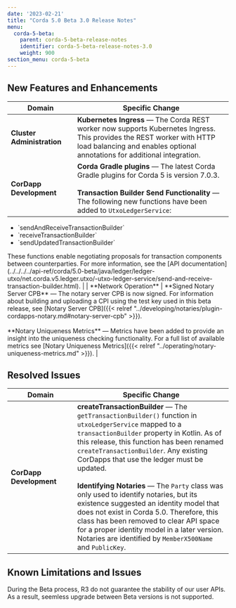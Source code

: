 ```yaml
---
date: '2023-02-21'
title: "Corda 5.0 Beta 3.0 Release Notes"
menu:
  corda-5-beta:
    parent: corda-5-beta-release-notes
    identifier: corda-5-beta-release-notes-3.0
    weight: 900
section_menu: corda-5-beta
--- 
```


## New Features and Enhancements


<style>
table th:first-of-type {
    width: 30%;
}
table th:nth-of-type(2) {
    width: 70%;
}
</style>

| Domain                     | Specific Change                                                                                                                                                                                                                                                                                                                                                                                                                                                                                                                                          |
| -------------------------- | -------------------------------------------------------------------------------------------------------------------------------------------------------------------------------------------------------------------------------------------------------------------------------------------------------------------------------------------------------------------------------------------------------------------------------------------------------------------------------------------------------------------------------------------------------- |
| **Cluster Administration** | **Kubernetes Ingress** — The Corda REST worker now supports Kubernetes Ingress. This provides the REST worker with HTTP load balancing and enables optional annotations for additional integration.                                                                                                                                                                                                                                                                                                                                                      |
| **CorDapp Development**    | **Corda Gradle plugins** — The latest Corda Gradle plugins for Corda 5 is version 7.0.3. <br><br> **Transaction Builder Send Functionality** — The following new functions have been added to `UtxoLedgerService`:
<ul>
<li> `sendAndReceiveTransactionBuilder`</li>
<li> `receiveTransactionBuilder`</li>
<li> `sendUpdatedTransactionBuilder`</li>
</ul>
These functions enable negotiating proposals for transaction components between counterparties. For more information, see the [API documentation](../../../../api-ref/corda/5.0-beta/java/ledger/ledger-utxo/net.corda.v5.ledger.utxo/-utxo-ledger-service/send-and-receive-transaction-builder.html).                                                                                                                                                                                                                                                                                                                                                                                                                                                                  |
| **Network Operation**      | **Signed Notary Server CPB** — The notary server CPB is now signed. For information about building and uploading a CPI using the test key used in this beta release, see [Notary Server CPB]({{< relref "../developing/notaries/plugin-cordapps-notary.md#notary-server-cpb" >}}). <br><br> **Notary Uniqueness Metrics** —  Metrics have been added to provide an insight into the uniqueness checking functionality. For a full list of available metrics see [Notary Uniqueness Metrics]({{< relref "../operating/notary-uniqueness-metrics.md" >}}). |

## Resolved Issues

| Domain                  | Specific Change                                                                                                                                                                                                                                                                                                                                                                                                                                                                                                                                                                                                                             |
| ----------------------- | ------------------------------------------------------------------------------------------------------------------------------------------------------------------------------------------------------------------------------------------------------------------------------------------------------------------------------------------------------------------------------------------------------------------------------------------------------------------------------------------------------------------------------------------------------------------------------------------------------------------------------------------- |
| **CorDapp Development** | **createTransactionBuilder** — The `getTransactionBuilder()` function in `utxoLedgerService` mapped to a `transactionBuilder` property in Kotlin. As of this release, this function has been renamed `createTransactionBuilder`. Any existing CorDapps that use the ledger must be updated. <br><br>**Identifying Notaries** — The `Party` class was only used to identify notaries, but its existence suggested an identity model that does not exist in Corda 5.0. Therefore, this class has been removed to clear API space for a proper identity model in a later version. Notaries are identified by `MemberX500Name` and `PublicKey`. |

## Known Limitations and Issues

During the Beta process, R3 do not guarantee the stability of our user APIs. As a result, seemless upgrade between Beta versions is not supported.
